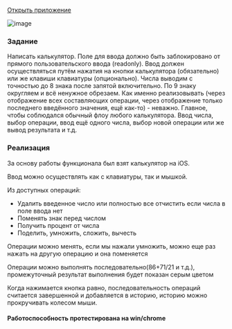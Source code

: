 [Открыть приложение](https://maslomeister.github.io/calculator_js/)

![image](https://user-images.githubusercontent.com/64310545/189974732-f2797c9b-9187-4c59-afc2-917149973772.png)


### Задание

Написать калькулятор. Поле для ввода должно быть заблокировано от прямого пользовательского ввода (readonly). Ввод должен осуществляться путём нажатия на кнопки калькулятора (обязательно) или же клавиши клавиатуры (опционально). Числа выводим с точностью до 8 знака после запятой включительно. По 9 знаку округляем и всё ненужное обрезаем.
Как именно реализовывать (через отображение всех составляющих операции, через отображение только последнего введённого значения, ещё как-то) - неважно. Главное, чтобы соблюдался обычный флоу любого калькулятора. Ввод числа, выбор операции, ввод ещё одного числа, выбор новой операции или же вывод результата и т.д.

### Реализация

За основу работы функционала был взят калькулятор на iOS.

Ввод можно осуществлять как с клавиатуры, так и мышкой.

Из доступных операций:

- Удалить введенное число или полностью все отчистить если числа в поле ввода нет
- Поменять знак перед числом
- Получить процент от числа
- Поделить, умножить, сложить, вычесть

Операции можно менять, если мы нажали умножить, можно еще раз нажать на другую операцию и она поменяется

Операции можно выполнять последовательно(86+71/21 и т.д.), промежуточный результат выполнения будет показан серым цветом

Когда нажимается кнопка равно, последовательность операций считается завершенной и добавляется в историю, историю можно прокручивать колесом мыши.

#### Работоспособность протестирована на win/chrome
